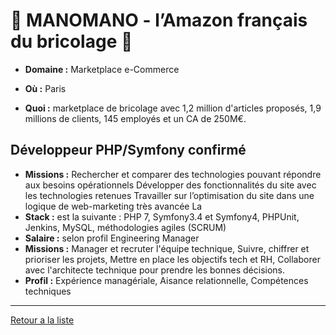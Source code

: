 # 🔨 MANOMANO - l’Amazon français du bricolage 🔨

- **Domaine :** Marketplace e-Commerce

- **Où :** Paris
- **Quoi :** marketplace de bricolage avec 1,2 million d'articles proposés, 1,9 millions de clients, 145 employés et un CA de 250M€.

## Développeur PHP/Symfony confirmé

- **Missions :** Rechercher et comparer des technologies pouvant répondre aux besoins opérationnels Développer des fonctionnalités du site avec les technologies retenues Travailler sur l’optimisation du site dans une logique de web-marketing très avancée La
- **Stack :** est la suivante : PHP 7, Symfony3.4 et Symfony4, PHPUnit, Jenkins, MySQL, méthodologies agiles (SCRUM)
- **Salaire :** selon profil
Engineering Manager
- **Missions :** Manager et recruter l'équipe technique, Suivre, chiffrer et prioriser les projets, Mettre en place les objectifs tech et RH, Collaborer avec l'architecte technique pour prendre les bonnes décisions.
- **Profil :** Expérience managériale, Aisance relationnelle, Compétences techniques

----
[Retour a la liste](#file-00readme-md)